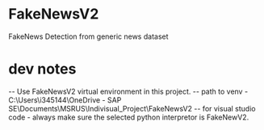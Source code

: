 # FakeNewsV2
FakeNews Detection from generic news dataset

# dev notes
-- Use FakeNewsV2 virtual environment in this project.
-- path to venv -C:\Users\i345144\OneDrive - SAP SE\Documents\MSRUS\Indivisual_Project\FakeNewsV2
-- for visual studio code - always make sure the selected python interpretor is FakeNewV2.
